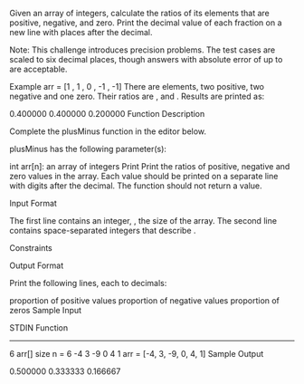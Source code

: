 Given an array of integers, calculate the ratios of its elements that are positive, negative, and zero. Print the decimal value of each fraction on a new line with  places after the decimal.

Note: This challenge introduces precision problems. The test cases are scaled to six decimal places, though answers with absolute error of up to  are acceptable.

Example
arr = [1 , 1 , 0 , -1 , -1]
There are  elements, two positive, two negative and one zero. Their ratios are ,  and . Results are printed as:

0.400000
0.400000
0.200000
Function Description

Complete the plusMinus function in the editor below.

plusMinus has the following parameter(s):

int arr[n]: an array of integers
Print
Print the ratios of positive, negative and zero values in the array. Each value should be printed on a separate line with  digits after the decimal. The function should not return a value.

Input Format

The first line contains an integer, , the size of the array.
The second line contains  space-separated integers that describe .

Constraints



Output Format

Print the following  lines, each to  decimals:

proportion of positive values
proportion of negative values
proportion of zeros
Sample Input

STDIN           Function
-----           --------
6               arr[] size n = 6
-4 3 -9 0 4 1   arr = [-4, 3, -9, 0, 4, 1]
Sample Output

0.500000
0.333333
0.166667

